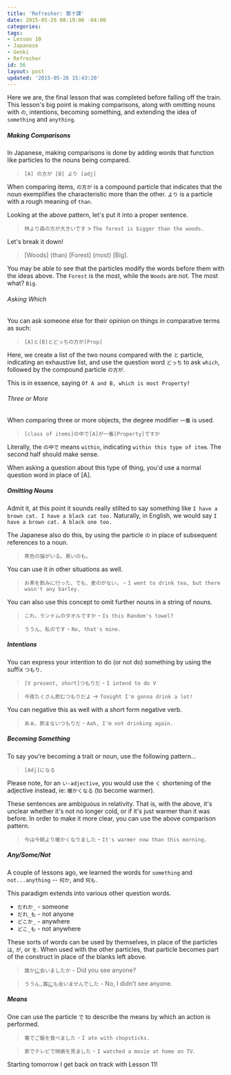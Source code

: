 ```yaml
---
title: 'Refresher: 第十課'
date: 2015-05-26 08:19:06 -04:00
categories:
tags:
- Lesson 10
- Japanese
- Genki
- Refresher
id: 56
layout: post
updated: '2015-05-26 15:43:20'
---
```


Here we are, the final lesson that was completed before falling off the train. This lesson's big point is making comparisons, along with omitting nouns with `の`, intentions, becoming something, and extending the idea of `something` and `anything`.

##### Making Comparisons

In Japanese, making comparisons is done by adding words that function like particles to the nouns being compared.

> `[A] の方が [B] より [adj]`

When comparing items, `の方が` is a compound particle that indicates that the noun exemplifies the characteristic more than the other. `より` is a particle with a rough meaning of `than`.

Looking at the above pattern, let's put it into a proper sentence.

> `林より森の方が大きいです` > `The forest is bigger than the woods.`

Let's break it down!

> [Woods] (than) [Forest] (most) [Big].

You may be able to see that the particles modify the words before them with the ideas above. The `Forest` is the most, while the `Woods` are not. The most what? `Big`.

###### Asking Which

You can ask someone else for their opinion on things in comparative terms as such:

> `[A]と[B]とどっちの方が[Prop]`

Here, we create a list of the two nouns compared with the `と` particle, indicating an exhaustive list, and use the question word `どっち` to ask `which`, followed by the compound particle `の方が`.

This is in essence, saying `Of A and B, which is most Property?`

###### Three or More

When comparing three or more objects, the degree modifier `一番` is used.

> `[class of items]の中で[A]が一番[Property]ですか`

Literally, the `の中で` means `within`, indicating `within this type of item`. The second half should make sense.

When asking a question about this type of thing, you'd use a normal question word in place of [A].

##### Omitting Nouns

Admit it, at this point it sounds really stilted to say something like `I have a brown cat. I have a black cat too.` Naturally, in English, we would say `I have a brown cat. A black one too.`

The Japanese also do this, by using the particle `の` in place of subsequent references to a noun.

> `茶色の猫がいる。黒いのも。`

You can use it in other situations as well.

> `お茶を飲みに行った、でも、麦のがない。` - `I went to drink tea, but there wasn't any barley.`

You can also use this concept to omit further nouns in a string of nouns.

> `これ、ランドムのタオルですか` - `Is this Random's towel?`

>  `ううん、私のです` - `No, that's mine.`

##### Intentions

You can express your intention to do (or not do) something by using the suffix `つもり`.

> `[V present, short]つもりだ` - `I intend to do V`

> `今夜たくさん飲むつもりだよ` -> `Tonight I'm gonna drink a lot!`

You can negative this as well with a short form negative verb.

> `あぁ、飲まないつもりだ` - `Aah, I'm not drinking again.`

##### Becoming Something

To say you're becoming a trait or noun, use the following pattern...

> `[Adj]になる`

Please note, for an `い-adjective`, you would use the `く` shortening of the adjective instead, ie: `暖かくなる` (to become warmer).

These sentences are ambiguous in relativity. That is, with the above, it's unclear whether it's not no longer cold, or if it's just warmer than it was before. In order to make it more clear, you can use the above comparison pattern.

> `今は今朝より暖かくなりました` - `It's warmer now than this morning.`

##### Any/Some/Not

A couple of lessons ago, we learned the words for `something` and `not...anything` -- `何か`, and `何も`.

This paradigm extends into various other question words.

- `だれか_` - someone
- `だれ_も` - not anyone
- `どこか_` - anywhere
- `どこ_も` - not anywhere

These sorts of words can be used by themselves, in place of the particles `は`, `が`, or `を`. When used with the other particles, that particle becomes part of the construct in place of the blanks left above.

> `誰か`<u>`に`</u>`会いましたか` - Did you see anyone?

> `ううん,誰`<u>`に`</u>`も会いませんでした` - No, I didn't see anyone.

##### Means

One can use the particle `で` to describe the means by which an action is performed.

> `箸でご飯を食べました` - `I ate with chopsticks.`

> `家でテレビで映画を見ました` - `I watched a movie at home on TV`.

Starting tomorrow I get back on track with Lesson 11!

